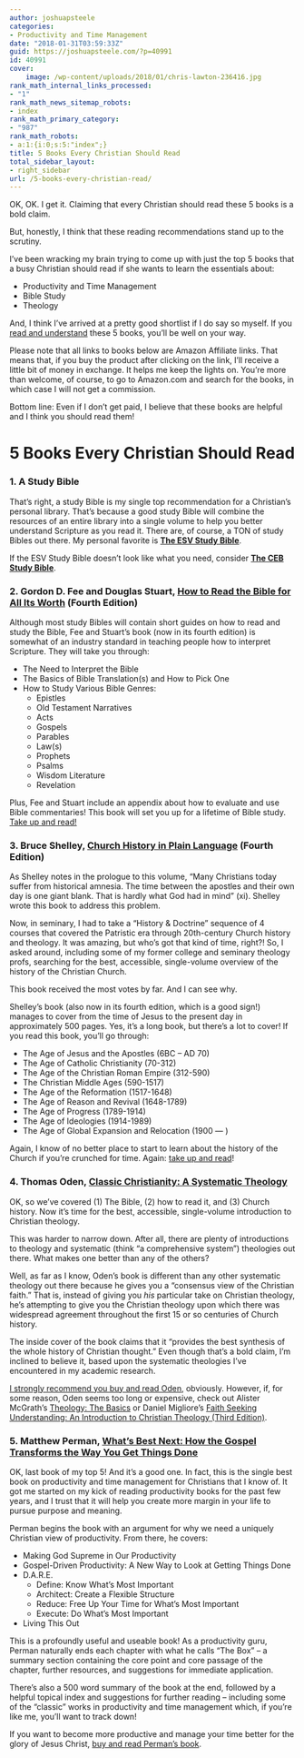 ```yaml
---
author: joshuapsteele
categories:
- Productivity and Time Management
date: "2018-01-31T03:59:33Z"
guid: https://joshuapsteele.com/?p=40991
id: 40991
cover:
    image: /wp-content/uploads/2018/01/chris-lawton-236416.jpg
rank_math_internal_links_processed:
- "1"
rank_math_news_sitemap_robots:
- index
rank_math_primary_category:
- "987"
rank_math_robots:
- a:1:{i:0;s:5:"index";}
title: 5 Books Every Christian Should Read
total_sidebar_layout:
- right_sidebar
url: /5-books-every-christian-read/
---
```


OK, OK. I get it. Claiming that every Christian should read these 5 books is a bold claim.

But, honestly, I think that these reading recommendations stand up to the scrutiny.

I’ve been wracking my brain trying to come up with just the top 5 books that a busy Christian should read if she wants to learn the essentials about:

- Productivity and Time Management
- Bible Study
- Theology

And, I think I’ve arrived at a pretty good shortlist if I do say so myself. If you [read and understand](https://joshuapsteele.com/understand-remember-read-4-questions-ask-reading-book/) these 5 books, you’ll be well on your way.

Please note that all links to books below are Amazon Affiliate links. That means that, if you buy the product after clicking on the link, I’ll receive a little bit of money in exchange. It helps me keep the lights on. You’re more than welcome, of course, to go to Amazon.com and search for the books, in which case I will not get a commission.

Bottom line: Even if I don’t get paid, I believe that these books are helpful and I think you should read them!

# 5 Books Every Christian Should Read

### 1. A Study Bible

That’s right, a study Bible is my single top recommendation for a Christian’s personal library. That’s because a good study Bible will combine the resources of an entire library into a single volume to help you better understand Scripture as you read it. There are, of course, a TON of study Bibles out there. My personal favorite is **[The ESV Study Bible](http://amzn.to/2DX8phs)**.

If the ESV Study Bible doesn’t look like what you need, consider **[The CEB Study Bible](http://amzn.to/2G1ysEJ)**.

### 2. Gordon D. Fee and Douglas Stuart, **[How to Read the Bible for All Its Worth](http://amzn.to/2G0rUpP)** (Fourth Edition)

Although most study Bibles will contain short guides on how to read and study the Bible, Fee and Stuart’s book (now in its fourth edition) is somewhat of an industry standard in teaching people how to interpret Scripture. They will take you through:

- The Need to Interpret the Bible
- The Basics of Bible Translation(s) and How to Pick One
- How to Study Various Bible Genres: 
    - Epistles
    - Old Testament Narratives
    - Acts
    - Gospels
    - Parables
    - Law(s)
    - Prophets
    - Psalms
    - Wisdom Literature
    - Revelation

Plus, Fee and Stuart include an appendix about how to evaluate and use Bible commentaries! This book will set you up for a lifetime of Bible study. [Take up and read!](http://amzn.to/2BF6CKQ)

### 3. Bruce Shelley, **[Church History in Plain Language](http://amzn.to/2DxU128)** (Fourth Edition)

As Shelley notes in the prologue to this volume, “Many Christians today suffer from historical amnesia. The time between the apostles and their own day is one giant blank. That is hardly what God had in mind” (xi). Shelley wrote this book to address this problem.

Now, in seminary, I had to take a “History &amp; Doctrine” sequence of 4 courses that covered the Patristic era through 20th-century Church history and theology. It was amazing, but who’s got that kind of time, right?! So, I asked around, including some of my former college and seminary theology profs, searching for the best, accessible, single-volume overview of the history of the Christian Church.

This book received the most votes by far. And I can see why.

Shelley’s book (also now in its fourth edition, which is a good sign!) manages to cover from the time of Jesus to the present day in approximately 500 pages. Yes, it’s a long book, but there’s a lot to cover! If you read this book, you’ll go through:

- The Age of Jesus and the Apostles (6BC – AD 70)
- The Age of Catholic Christianity (70-312)
- The Age of the Christian Roman Empire (312-590)
- The Christian Middle Ages (590-1517)
- The Age of the Reformation (1517-1648)
- The Age of Reason and Revival (1648-1789)
- The Age of Progress (1789-1914)
- The Age of Ideologies (1914-1989)
- The Age of Global Expansion and Relocation (1900 — )

Again, I know of no better place to start to learn about the history of the Church if you’re crunched for time. Again: [take up and read](http://amzn.to/2GuNK4W)!

### 4. Thomas Oden, **[Classic Christianity: A Systematic Theology](http://amzn.to/2npeXxa)**

OK, so we’ve covered (1) The Bible, (2) how to read it, and (3) Church history. Now it’s time for the best, accessible, single-volume introduction to Christian theology.

This was harder to narrow down. After all, there are plenty of introductions to theology and systematic (think “a comprehensive system”) theologies out there. What makes one better than any of the others?

Well, as far as I know, Oden’s book is different than any other systematic theology out there because he gives you a “consensus view of the Christian faith.” That is, instead of giving you *his* particular take on Christian theology, he’s attempting to give you the Christian theology upon which there was widespread agreement throughout the first 15 or so centuries of Church history.

The inside cover of the book claims that it “provides the best synthesis of the whole history of Christian thought.” Even though that’s a bold claim, I’m inclined to believe it, based upon the systematic theologies I’ve encountered in my academic research.

[I strongly recommend you buy and read Oden](http://amzn.to/2BF1GWu), obviously. However, if, for some reason, Oden seems too long or expensive, check out Alister McGrath’s [Theology: The Basics](http://amzn.to/2EpfFmn) or Daniel Migliore’s [Faith Seeking Understanding: An Introduction to Christian Theology (Third Edition)](http://amzn.to/2FvyuUm).

### 5. Matthew Perman, [**What’s Best Next:** <span class="a-size-large" id="productTitle">**How the Gospel Transforms the Way You Get Things Done**</span>](http://amzn.to/2DNCzma)

OK, last book of my top 5! And it’s a good one. In fact, this is the single best book on productivity and time management for Christians that I know of. It got me started on my kick of reading productivity books for the past few years, and I trust that it will help you create more margin in your life to pursue purpose and meaning.

Perman begins the book with an argument for why we need a uniquely Christian view of productivity. From there, he covers:

- Making God Supreme in Our Productivity
- Gospel-Driven Productivity: A New Way to Look at Getting Things Done
- D.A.R.E. 
    - Define: Know What’s Most Important
    - Architect: Create a Flexible Structure
    - Reduce: Free Up Your Time for What’s Most Important
    - Execute: Do What’s Most Important
- Living This Out

This is a profoundly useful and useable book! As a productivity guru, Perman naturally ends each chapter with what he calls “The Box” – a summary section containing the core point and core passage of the chapter, further resources, and suggestions for immediate application.

There’s also a 500 word summary of the book at the end, followed by a helpful topical index and suggestions for further reading – including some of the “classic” works in productivity and time management which, if you’re like me, you’ll want to track down!

If you want to become more productive and manage your time better for the glory of Jesus Christ, [buy and read Perman’s book](http://amzn.to/2DOtMjQ).